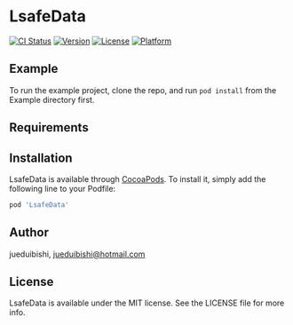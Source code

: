 # LsafeData

[![CI Status](https://img.shields.io/travis/jueduibishi/LsafeData.svg?style=flat)](https://travis-ci.org/jueduibishi/LsafeData)
[![Version](https://img.shields.io/cocoapods/v/LsafeData.svg?style=flat)](https://cocoapods.org/pods/LsafeData)
[![License](https://img.shields.io/cocoapods/l/LsafeData.svg?style=flat)](https://cocoapods.org/pods/LsafeData)
[![Platform](https://img.shields.io/cocoapods/p/LsafeData.svg?style=flat)](https://cocoapods.org/pods/LsafeData)

## Example

To run the example project, clone the repo, and run `pod install` from the Example directory first.

## Requirements

## Installation

LsafeData is available through [CocoaPods](https://cocoapods.org). To install
it, simply add the following line to your Podfile:

```ruby
pod 'LsafeData'
```

## Author

jueduibishi, jueduibishi@hotmail.com

## License

LsafeData is available under the MIT license. See the LICENSE file for more info.
